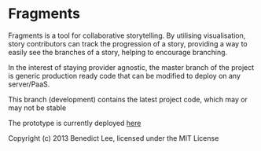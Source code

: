 # Fragments

Fragments is a tool for collaborative storytelling. By utilising visualisation, story contributors can track the
progression of a story, providing a way to easily see the branches of a story, helping to encourage branching.

In the interest of staying provider agnostic, the master branch of the project is generic production ready code 
that can be modified to deploy on any server/PaaS.

This branch (development) contains the latest project code, which may or may not be stable

The prototype is currently deployed [here](http://fragments-beta.herokuapp.com/)

Copyright (c) 2013 Benedict Lee, licensed under the MIT License